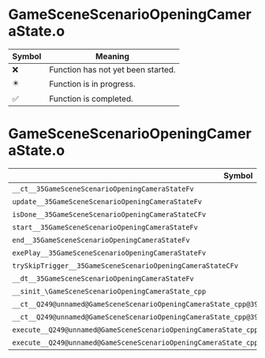 # GameSceneScenarioOpeningCameraState.o
| Symbol | Meaning 
| ------------- | ------------- 
| :x: | Function has not yet been started. 
| :eight_pointed_black_star: | Function is in progress. 
| :white_check_mark: | Function is completed. 


# GameSceneScenarioOpeningCameraState.o
| Symbol | Decompiled? |
| ------------- | ------------- |
| `__ct__35GameSceneScenarioOpeningCameraStateFv` | :x: |
| `update__35GameSceneScenarioOpeningCameraStateFv` | :x: |
| `isDone__35GameSceneScenarioOpeningCameraStateCFv` | :x: |
| `start__35GameSceneScenarioOpeningCameraStateFv` | :x: |
| `end__35GameSceneScenarioOpeningCameraStateFv` | :x: |
| `exePlay__35GameSceneScenarioOpeningCameraStateFv` | :x: |
| `trySkipTrigger__35GameSceneScenarioOpeningCameraStateCFv` | :x: |
| `__dt__35GameSceneScenarioOpeningCameraStateFv` | :x: |
| `__sinit_\GameSceneScenarioOpeningCameraState_cpp` | :x: |
| `__ct__Q249@unnamed@GameSceneScenarioOpeningCameraState_cpp@39GameSceneScenarioOpeningCameraStateWaitFv` | :x: |
| `__ct__Q249@unnamed@GameSceneScenarioOpeningCameraState_cpp@39GameSceneScenarioOpeningCameraStatePlayFv` | :x: |
| `execute__Q249@unnamed@GameSceneScenarioOpeningCameraState_cpp@39GameSceneScenarioOpeningCameraStatePlayCFP5Spine` | :x: |
| `execute__Q249@unnamed@GameSceneScenarioOpeningCameraState_cpp@39GameSceneScenarioOpeningCameraStateWaitCFP5Spine` | :x: |
